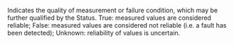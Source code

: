Indicates the quality of measurement or failure condition, which may be further qualified by the Status.  True: measured values are considered reliable; False: measured values are considered not reliable (i.e. a fault has been detected); Unknown: reliability of values is uncertain.